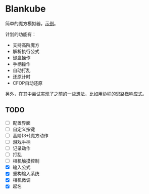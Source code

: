 # Blankube

简单的魔方模拟器，[示例](https://edgesider.github.io/blankube/dist/index.html)。

计划的功能有：

- 支持高阶魔方
- 解析执行公式
- 键盘操作
- 手柄操作
- 自动打乱
- 还原计时
- CFOP自动还原

另外，在其中尝试实现了之前的一些想法，比如用协程的思路做响应式。

## TODO

- [ ] 配置界面
- [ ] 自定义按键
- [ ] 高阶(3+)魔方动作
- [ ] 游戏手柄
- [ ] 记录动作
- [ ] 打乱
- [ ] 相机触摸控制
- [x] 输入公式
- [x] 重构输入系统
- [x] 相机微调
- [x] 起名
